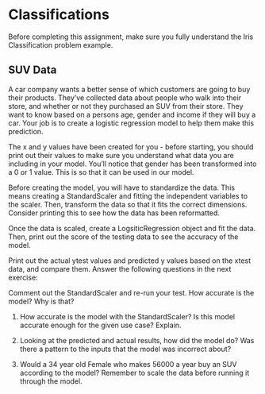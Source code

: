 # Classifications

Before completing this assignment, make sure you fully understand the Iris Classification problem example.

## SUV Data

A car company wants a better sense of which customers are going to buy their products. They’ve collected data about people who walk into their store, and whether or not they purchased an SUV from their store.
They want to know based on a persons age, gender and income if they will buy a car. Your job is to create a logistic regression model to help them make this prediction.

The x and y values have been created for you - before starting, you should print out their values to make sure you understand what data you are including in your model. You’ll notice that gender has been transformed into a 0 or 1 value. This is so that it can be used in our model.

Before creating the model, you will have to standardize the data. This means creating a StandardScaler and fitting the independent variables to the scaler. Then, transform the data so that it fits the correct dimensions. Consider printing this to see how the data has been reformatted.

Once the data is scaled, create a LogsiticRegression object and fit the data. Then, print out the score of the testing data to see the accuracy of the model.

Print out the actual ytest values and predicted y values based on the xtest data, and compare them. Answer the following questions in the next exercise:

Comment out the StandardScaler and re-run your test. How accurate is the model? Why is that?

1. How accurate is the model with the StandardScaler? Is this model accurate enough for the given use case? Explain.

2. Looking at the predicted and actual results, how did the model do? Was there a pattern to the inputs that the model was incorrect about?

3. Would a 34 year old Female who makes 56000 a year buy an SUV according to the model? Remember to scale the data before running it through the model.

